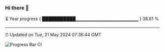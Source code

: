 ### Hi there 👋

⏳ Year progress { ███████████▁▁▁▁▁▁▁▁▁▁▁▁▁▁▁▁▁▁▁ } 38.61 %

---

⏰ Updated on Tue, 21 May 2024 07:36:44 GMT

![Progress Bar CI](https://github.com/IshwaranRudhara/GIT-ACTION/workflows/Progress%20Bar%20CI/badge.svg)
